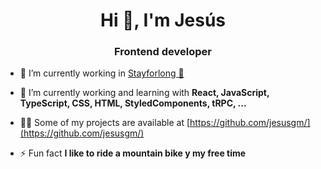 <h1 align="center">Hi 👋, I'm Jesús</h1>
<h3 align="center">Frontend developer</h3>

- 🔭 I’m currently working in [Stayforlong 🚀](https://www.stayforlong.com/)

- 🌱 I’m currently working and learning with **React, JavaScript, TypeScript, CSS, HTML, StyledComponents, tRPC, ...**

- 👨‍💻 Some of my projects are available at [https://github.com/jesusgm/](https://github.com/jesusgm/)

- ⚡ Fun fact **I like to ride a mountain bike y my free time**


